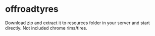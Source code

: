 # offroadtyres

Download zip and extract it to resources folder in your server and start directly.
Not included chrome rims/tires.
